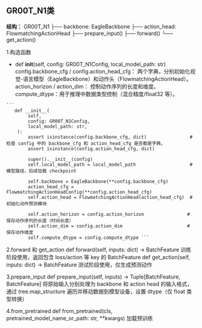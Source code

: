 ## GR00T_N1类

**结构：**
GR00T_N1
├── backbone: EagleBackbone
├── action_head: FlowmatchingActionHead
├── prepare_input()
├── forward()
└── get_action()

1.构造函数
- def __init__(self, config: GR00T_N1Config, local_model_path: str)
  config.backbone_cfg / config.action_head_cfg：
    两个字典，分别初始化视觉-语言模型（EagleBackbone）和动作头（FlowmatchingActionHead）。
  action_horizon / action_dim：
    控制动作序列的长度和维度。
  compute_dtype：用于推理中数据类型控制（混合精度/float32 等）。

<pre><code>```
   def __init__(
        self,
        config: GR00T_N1Config,
        local_model_path: str,
    ):
        assert isinstance(config.backbone_cfg, dict)                # 检查 config 中的 backbone_cfg 和 action_head_cfg 是否都是字典。
        assert isinstance(config.action_head_cfg, dict)

        super().__init__(config)
        self.local_model_path = local_model_path                    # 模型路径，后续加载 checkpoint

        self.backbone = EagleBackbone(**config.backbone_cfg)
        action_head_cfg = FlowmatchingActionHeadConfig(**config.action_head_cfg)
        self.action_head = FlowmatchingActionHead(action_head_cfg)  # 初始化动作预测模块

        self.action_horizon = config.action_horizon                # 保存动作序列的长度（时间长度）
        self.action_dim = config.action_dim                        # 保存动作维度
        self.compute_dtype = config.compute_dtype ```</code></pre>






  

2.forward 和 get_action
  def forward(self, inputs: dict) -> BatchFeature   训练阶段使用，返回包含 loss/action 等 key 的 BatchFeature
  def get_action(self, inputs: dict) -> BatchFeature  测试阶段使用，仅生成预测动作

3.prepare_input
def prepare_input(self, inputs) -> Tuple[BatchFeature, BatchFeature]
将原始输入分别处理为 backbone 和 action head 的输入格式，通过 tree.map_structure 遍历并移动数据到模型设备，设置 dtype（仅 float 类型转换）

4.from_pretrained
def from_pretrained(cls, pretrained_model_name_or_path: str, **kwargs) 加载预训练
